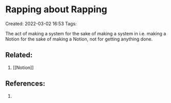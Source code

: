 # Rapping about Rapping
Created: 2022-03-02 16:53
Tags:

The act of making a system for the sake of making a system in i.e. making a Notion for the sake of making a Notion, not for getting anything done.

## Related:
1. [[Notion]]

## References:
1. 